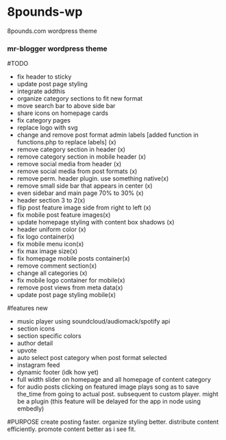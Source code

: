 # 8pounds-wp
8pounds.com wordpress theme

### mr-blogger wordpress theme

#TODO
- fix header to sticky
- update post page styling
- integrate addthis
- organize category sections to fit new format
- move search bar to above side bar
- share icons on homepage cards
- fix category pages
- replace logo with svg
- change and remove post format admin labels [added function in functions.php to replace labels] (x)
- remove category section in header (x)
- remove category section in mobile header (x)
- remove social media from header (x)
- remove social media from post formats (x)
- remove perm. header plugin. use something native(x)
- remove small side bar that appears in center (x)
- even sidebar and main page 70% to 30% (x)
- header section 3 to 2(x)
- flip post feature image side from right to left (x)
- fix mobile post feature images(x)
- update homepage styling with content box shadows (x)
- header uniform color (x)
- fix logo container(x)
- fix mobile menu icon(x)
- fix max image size(x)
- fix homepage mobile posts container(x)
- remove comment section(x)
- change all categories (x)
- fix mobile logo container for mobile(x)
- remove post views from meta data(x)
- update post page styling mobile(x)






#features new
- music player using soundcloud/audiomack/spotify api
- section icons
- section specific colors
- author detail
- upvote
- auto select post category when post format selected
- instagram feed
- dynamic footer (idk how yet)
- full width slider on homepage and all homepage of content category
- for audio posts clicking on featured image plays song as to save the_time
from going to actual post. subsequent to custom player. might be a plugin (this feature will be delayed for the app in node using embedly)


#PURPOSE
create posting faster.
organize styling better.
distribute content efficiently.
promote content better as i see fit.
